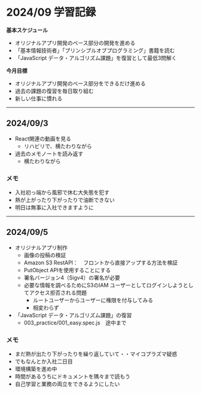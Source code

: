 # 2024/09 学習記録

**基本スケジュール**
*  オリジナルアプリ開発のベース部分の開発を進める
*  「基本情報技術者」「プリンシプルオブプログラミング」書籍を読む
*   「JavaScript データ・アルゴリズム課題」を復習として最低3問解く

**今月目標**

* オリジナルアプリ開発のベース部分をできるだけ進める
* 過去の課題の復習を毎日取り組む
* 新しい仕事に慣れる

***

## 2024/09/3
- React関連の動画を見る
     -  リハビリで、横たわりながら
- 過去のメモノートを読み返す
     -  横たわりながら

### メモ
-  入社初っ端から風邪で休む大失態を犯す
-  熱が上がったり下がったりで油断できない
-  明日は無事に入社できますように

***

## 2024/09/5
- オリジナルアプリ制作
     -  画像の投稿の検証
     -  Amazon S3 RestAPI：　フロントから直接アップする方法を検証
     -  PutObject APIを使用することにする
     -  署名バージョン4（Sigv4）の署名が必要
     -  必要な情報を調べるためにS3のIAM ユーザーとしてログインしようとしてアクセス拒否される問題
         - ルートユーザーからユーザーに権限を付与してみる
         - 相変わらず
-  「JavaScript データ・アルゴリズム課題」の復習
     -  003_practice/001_easy.spec.js　途中まで
### メモ
-  まだ熱が出たり下がったりを繰り返していて・・マイコプラズマ疑惑
-  でもなんとか入社二日目
-  環境構築を進め中
-  時間があるうちにドキュメントを隅々まで読もう
-  自己学習と業務の両立をできるようにしたい
